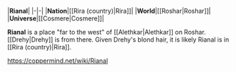 |**Rianal**|
|-|-|
|**Nation**|[[Rira (country)\|Rira]]|
|**World**|[[Roshar\|Roshar]]|
|**Universe**|[[Cosmere\|Cosmere]]|

**Rianal** is a place "far to the west" of [[Alethkar\|Alethkar]] on Roshar.
[[Drehy\|Drehy]] is from there. Given Drehy's blond hair, it is likely Rianal is in [[Rira (country)\|Rira]].



https://coppermind.net/wiki/Rianal
